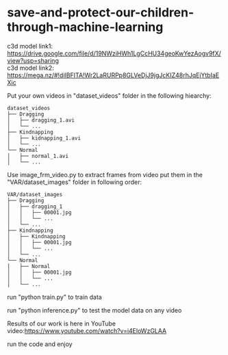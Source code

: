 # save-and-protect-our-children-through-machine-learning

c3d model link1: https://drive.google.com/file/d/19NWziHWh1LgCcHU34geoKwYezAogv9fX/view?usp=sharing  
c3d model link2: https://mega.nz/#!diIBFITA!Wr2LaRURPp8GLVeDjJ9jgJcKIZ48rhJqEjYtbIaEXic  

Put your own videos in "dataset_videos" folder in the following hiearchy:
  ```
  dataset_videos
  ├── Dragging
  │   ├── dragging_1.avi
  │   └── ...
  ├── Kindnapping
  │   ├── kidnapping_1.avi
  │   └── ...
  └── Normal
  │   ├── normal_1.avi
  │   └── ...
  ```
Use image_frm_video.py to extract frames from video put them in the "VAR/dataset_images" folder in following order:
  ```
  VAR/dataset_images
  ├── Dragging
  │   ├── dragging_1
  │   │   ├── 00001.jpg
  │   │   └── ...
  │   └── ...
  ├── Kindnapping
  │   ├── Kindnapping
  │   │   ├── 00001.jpg
  │   │   └── ...
  │   └── ...
  └── Normal
  │   ├── Normal
  │   │   ├── 00001.jpg
  │   │   └── ...
  │   └── ...
  ```
  
  run "python train.py" to train data
  
  
  run "python inference.py" to test the model data on any video
  
  Results of our work is here in YouTube video:https://www.youtube.com/watch?v=i4EloWzGLAA
  
  run the code and enjoy
  
